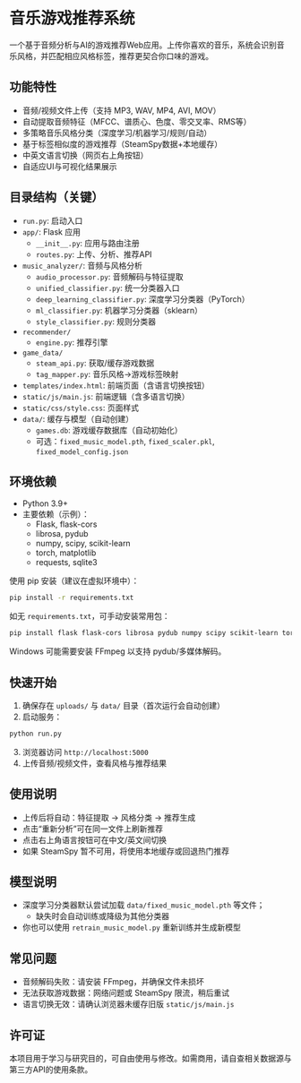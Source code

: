 # 音乐游戏推荐系统

一个基于音频分析与AI的游戏推荐Web应用。上传你喜欢的音乐，系统会识别音乐风格，并匹配相应风格标签，推荐更契合你口味的游戏。

## 功能特性
- 音频/视频文件上传（支持 MP3, WAV, MP4, AVI, MOV）
- 自动提取音频特征（MFCC、谱质心、色度、零交叉率、RMS等）
- 多策略音乐风格分类（深度学习/机器学习/规则/自动）
- 基于标签相似度的游戏推荐（SteamSpy数据+本地缓存）
- 中英文语言切换（网页右上角按钮）
- 自适应UI与可视化结果展示

## 目录结构（关键）
- `run.py`: 启动入口
- `app/`: Flask 应用
  - `__init__.py`: 应用与路由注册
  - `routes.py`: 上传、分析、推荐API
- `music_analyzer/`: 音频与风格分析
  - `audio_processor.py`: 音频解码与特征提取
  - `unified_classifier.py`: 统一分类器入口
  - `deep_learning_classifier.py`: 深度学习分类器（PyTorch）
  - `ml_classifier.py`: 机器学习分类器（sklearn）
  - `style_classifier.py`: 规则分类器
- `recommender/`
  - `engine.py`: 推荐引擎
- `game_data/`
  - `steam_api.py`: 获取/缓存游戏数据
  - `tag_mapper.py`: 音乐风格→游戏标签映射
- `templates/index.html`: 前端页面（含语言切换按钮）
- `static/js/main.js`: 前端逻辑（含多语言切换）
- `static/css/style.css`: 页面样式
- `data/`: 缓存与模型（自动创建）
  - `games.db`: 游戏缓存数据库（自动初始化）
  - 可选：`fixed_music_model.pth`, `fixed_scaler.pkl`, `fixed_model_config.json`

## 环境依赖
- Python 3.9+
- 主要依赖（示例）：
  - Flask, flask-cors
  - librosa, pydub
  - numpy, scipy, scikit-learn
  - torch, matplotlib
  - requests, sqlite3

使用 pip 安装（建议在虚拟环境中）：
```bash
pip install -r requirements.txt
```
如无 `requirements.txt`，可手动安装常用包：
```bash
pip install flask flask-cors librosa pydub numpy scipy scikit-learn torch matplotlib requests
```

Windows 可能需要安装 FFmpeg 以支持 pydub/多媒体解码。

## 快速开始
1. 确保存在 `uploads/` 与 `data/` 目录（首次运行会自动创建）
2. 启动服务：
```bash
python run.py
```
3. 浏览器访问 `http://localhost:5000`
4. 上传音频/视频文件，查看风格与推荐结果

## 使用说明
- 上传后将自动：特征提取 → 风格分类 → 推荐生成
- 点击“重新分析”可在同一文件上刷新推荐
- 点击右上角语言按钮可在中文/英文间切换
- 如果 SteamSpy 暂不可用，将使用本地缓存或回退热门推荐

## 模型说明
- 深度学习分类器默认尝试加载 `data/fixed_music_model.pth` 等文件；
  - 缺失时会自动训练或降级为其他分类器
- 你也可以使用 `retrain_music_model.py` 重新训练并生成新模型

## 常见问题
- 音频解码失败：请安装 FFmpeg，并确保文件未损坏
- 无法获取游戏数据：网络问题或 SteamSpy 限流，稍后重试
- 语言切换无效：请确认浏览器未缓存旧版 `static/js/main.js`

## 许可证
本项目用于学习与研究目的，可自由使用与修改。如需商用，请自查相关数据源与第三方API的使用条款。 
